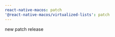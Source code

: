 ```yaml
---
react-native-macos: patch
'@react-native-macos/virtualized-lists': patch
---
```


new patch release
